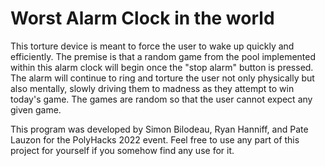 # Worst Alarm Clock in the world


This torture device is meant to force the user to wake up quickly and efficiently. The premise is that a random game from the pool implemented within this alarm clock will begin once the "stop alarm" button is pressed. The alarm will continue to ring and torture the user not only physically but also mentally, slowly driving them to madness as they attempt to win today's game. The games are random so that the user cannot expect any given game.


This program was developed by Simon Bilodeau, Ryan Hanniff, and Pate Lauzon for the PolyHacks 2022 event. Feel free to use any part of this project for yourself if you somehow find any use for it.
